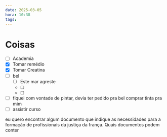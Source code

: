 ```yaml
---
date: 2025-03-05
hora: 10:38
tags:
---
```





# Coisas
- [ ] Academia
- [x] Tomar remédio
- [x] Tomar Creatina
- [ ] bel
	- [ ] Este mar agreste
	- [ ] 
	- [ ] 
- [ ] fiquei com vontade de pintar, devia ter pedido pra bel comprar tinta pra mim
- [ ] assistir curso

eu quero encontrar algum documento que indique as necessidades para a formação de profissionais da justiça da frança. Quais documentos podem conter